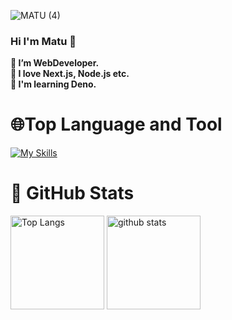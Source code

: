 ![MATU (4)](https://github.com/matuc-dev/matuc-dev/assets/156321288/1d754ed9-cc36-4abe-a8f1-48d9fac41ff2)
### Hi I'm Matu 🚀

**🔭 I’m WebDeveloper.**  
**🌱 I love Next.js, Node.js etc.**  
**👯 I'm learning Deno.**  

# 🌐Top Language and Tool
[![My Skills](https://skillicons.dev/icons?i=js,html,css,javascript,react,nextjs,typescript,deno)](https://skillicons.dev)


# 📕 GitHub Stats
<p align="left"> 
  <img alt="Top Langs" height="150px" src="https://github-readme-stats.vercel.app/api/top-langs/?username=matuc-dev&layout=compact&show_icons=true&theme=onedark" />
  <img alt="github stats" height="150px" src="https://github-readme-stats.vercel.app/api?username=matuc-dev&theme=onedark&show_icons=ture" />
</p>




